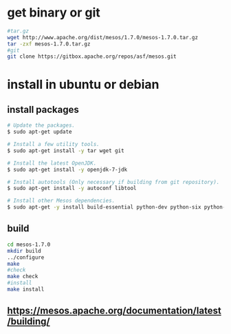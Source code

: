 # get binary or git
```sh
#tar.gz
wget http://www.apache.org/dist/mesos/1.7.0/mesos-1.7.0.tar.gz
tar -zxf mesos-1.7.0.tar.gz
#git
git clone https://gitbox.apache.org/repos/asf/mesos.git
```
# install in ubuntu or debian
## install packages
```sh
# Update the packages.
$ sudo apt-get update

# Install a few utility tools.
$ sudo apt-get install -y tar wget git

# Install the latest OpenJDK.
$ sudo apt-get install -y openjdk-7-jdk

# Install autotools (Only necessary if building from git repository).
$ sudo apt-get install -y autoconf libtool

# Install other Mesos dependencies.
$ sudo apt-get -y install build-essential python-dev python-six python-virtualenv libcurl4-nss-dev libsasl2-dev libsasl2-modules maven libapr1-dev libsvn-dev
```
## build
```sh
cd mesos-1.7.0
mkdir build
../configure
make
#check
make check
#install
make install
```


## https://mesos.apache.org/documentation/latest/building/
